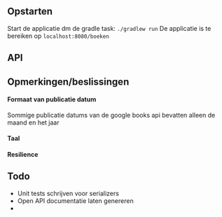 ## Opstarten
Start de applicatie dm de gradle task: `./gradlew run`
De applicatie is te bereiken op `localhost:8080/boeken` 
## API

## Opmerkingen/beslissingen

#### Formaat van publicatie datum
Sommige publicatie datums van de google books api bevatten alleen de maand en het jaar

#### Taal

#### Resilience

## Todo
* Unit tests schrijven voor serializers
* Open API documentatie laten genereren
* 

